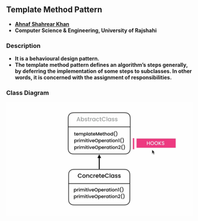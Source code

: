 ## Template Method Pattern
- **[Ahnaf Shahrear Khan](https://github.com/ahnafshahrear)**
- **Computer Science & Engineering, University of Rajshahi**


### Description
- **It is a behavioural design pattern.**
- **The template method pattern defines an algorithm’s steps generally, by deferring the implementation of some steps to subclasses. In other words, it is concerned with the assignment of responsibilities.**
 

### Class Diagram
![](TemplateMethodPatternClassDiagram.png)
